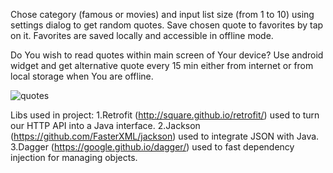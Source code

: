 Chose category (famous or movies) and input list size (from 1 to 10) using settings dialog to get random quotes. Save chosen quote to favorites by tap on it. Favorites are saved locally and accessible in offline mode. 



Do You wish to read quotes within main screen of Your device? Use android widget and get alternative quote every 15 min either from internet or from local storage when You are offline.




![quotes](https://user-images.githubusercontent.com/29121233/31023692-57009ef4-a545-11e7-9bbc-840855411613.gif)


Libs used in project:
1.Retrofit (http://square.github.io/retrofit/) used to turn our HTTP API into a Java interface.
2.Jackson (https://github.com/FasterXML/jackson) used to integrate JSON with Java.
3.Dagger (https://google.github.io/dagger/) used to fast dependency injection for managing objects.
